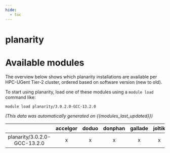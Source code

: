 ```yaml
---
hide:
  - toc
---
```


planarity
=========

# Available modules


The overview below shows which planarity installations are available per HPC-UGent Tier-2 cluster, ordered based on software version (new to old).

To start using planarity, load one of these modules using a `module load` command like:

```shell
module load planarity/3.0.2.0-GCC-13.2.0
```

*(This data was automatically generated on {{modules_last_updated}})*  

| |accelgor|doduo|donphan|gallade|joltik|shinx|skitty|
| :---: | :---: | :---: | :---: | :---: | :---: | :---: | :---: |
|planarity/3.0.2.0-GCC-13.2.0|x|x|x|x|x|x|x|
